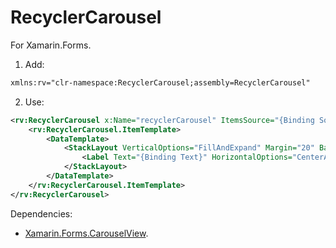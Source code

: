 # RecyclerCarousel

For Xamarin.Forms.

1. Add:
```xml
xmlns:rv="clr-namespace:RecyclerCarousel;assembly=RecyclerCarousel"
```
2. Use:
```xml
<rv:RecyclerCarousel x:Name="recyclerCarousel" ItemsSource="{Binding Source={x:Reference root}, Path=Collection}">
    <rv:RecyclerCarousel.ItemTemplate>
        <DataTemplate>
            <StackLayout VerticalOptions="FillAndExpand" Margin="20" BackgroundColor="White">
                <Label Text="{Binding Text}" HorizontalOptions="CenterAndExpand" VerticalOptions="CenterAndExpand"/>
            </StackLayout>
        </DataTemplate>
    </rv:RecyclerCarousel.ItemTemplate>
</rv:RecyclerCarousel>
```

Dependencies: 
* [Xamarin.Forms.CarouselView](https://www.nuget.org/packages/Xamarin.Forms.CarouselView/). 